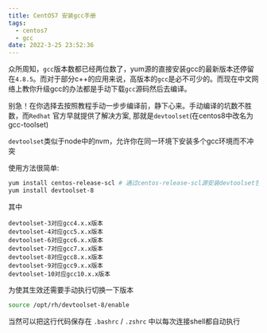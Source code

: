 ```yaml
---
title: CentOS7 安装gcc手册
tags:
  - centos7
  - gcc
date: 2022-3-25 23:52:36
---
```


众所周知，`gcc`版本数都已经两位数了，yum源的直接安装gcc的最新版本还停留在`4.8.5`。而对于部分c++的应用来说，高版本的`gcc`是必不可少的。而现在中文网络上教你升级gcc的办法都是手动下载`gcc`源码然后去编译。

别急！在你选择去按照教程手动一步步编译前，静下心来。手动编译的坑数不胜数，而`Redhat` 官方早就提供了解决方案, 那就是`devtoolset`(在centos8中改名为gcc-toolset)

`devtoolset`类似于node中的nvm，允许你在同一环境下安装多个gcc环境而不冲突

使用方法很简单:
```bash
yum install centos-release-scl # 通过centos-release-scl源安装devtoolset包
yum install devtoolset-8
```

其中
```
devtoolset-3对应gcc4.x.x版本
devtoolset-4对应gcc5.x.x版本
devtoolset-6对应gcc6.x.x版本
devtoolset-7对应gcc7.x.x版本
devtoolset-8对应gcc8.x.x版本
devtoolset-9对应gcc9.x.x版本
devtoolset-10对应gcc10.x.x版本
```


为使其生效还需要手动执行切换一下版本
```bash
source /opt/rh/devtoolset-8/enable
```

当然可以把这行代码保存在 `.bashrc` / `.zshrc` 中以每次连接shell都自动执行

